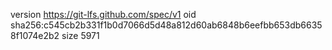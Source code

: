 version https://git-lfs.github.com/spec/v1
oid sha256:c545cb2b331f1b0d7066d5d48a812d60ab6848b6eefbb653db66358f1074e2b2
size 5971
